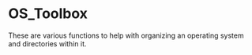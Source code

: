 # OS_Toolbox
These are various functions to help with organizing an operating system and directories within it. 
